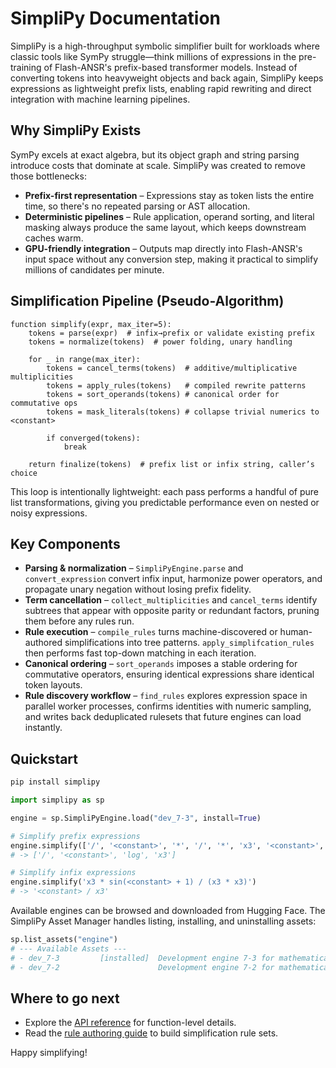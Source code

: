# SimpliPy Documentation

SimpliPy is a high-throughput symbolic simplifier built for workloads where
classic tools like SymPy struggle—think millions of expressions in the pre-training of
Flash-ANSR's prefix-based transformer models. Instead of converting tokens into
heavyweight objects and back again, SimpliPy keeps expressions as lightweight
prefix lists, enabling rapid rewriting and direct integration with machine
learning pipelines.


## Why SimpliPy Exists

SymPy excels at exact algebra, but its object graph and string parsing introduce
costs that dominate at scale. SimpliPy was created to remove those bottlenecks:

- **Prefix-first representation** – Expressions stay as token lists the entire
	time, so there's no repeated parsing or AST allocation.
- **Deterministic pipelines** – Rule application, operand sorting, and literal
	masking always produce the same layout, which keeps downstream caches warm.
- **GPU-friendly integration** – Outputs map directly into Flash-ANSR's input
	space without any conversion step, making it practical to simplify millions of
	candidates per minute.


## Simplification Pipeline (Pseudo-Algorithm)

```text
function simplify(expr, max_iter=5):
    tokens = parse(expr)  # infix→prefix or validate existing prefix
    tokens = normalize(tokens)  # power folding, unary handling

    for _ in range(max_iter):
        tokens = cancel_terms(tokens)  # additive/multiplicative multiplicities
        tokens = apply_rules(tokens)   # compiled rewrite patterns
        tokens = sort_operands(tokens) # canonical order for commutative ops
        tokens = mask_literals(tokens) # collapse trivial numerics to <constant>

        if converged(tokens):
            break

    return finalize(tokens)  # prefix list or infix string, caller’s choice
```

This loop is intentionally lightweight: each pass performs a handful of pure
list transformations, giving you predictable performance even on nested or noisy
expressions.


## Key Components

- **Parsing & normalization** – `SimpliPyEngine.parse` and
	`convert_expression` convert infix input, harmonize power operators, and
	propagate unary negation without losing prefix fidelity.
- **Term cancellation** – `collect_multiplicities` and `cancel_terms` identify
	subtrees that appear with opposite parity or redundant factors, pruning them
	before any rules run.
- **Rule execution** – `compile_rules` turns machine-discovered or human-authored
	simplifications into tree patterns. `apply_simplifcation_rules` then performs
	fast top-down matching in each iteration.
- **Canonical ordering** – `sort_operands` imposes a stable ordering for
	commutative operators, ensuring identical expressions share identical token
	layouts.
- **Rule discovery workflow** – `find_rules` explores expression space in
	parallel worker processes, confirms identities with numeric sampling, and
	writes back deduplicated rulesets that future engines can load instantly.


## Quickstart

```bash
pip install simplipy
```

```python
import simplipy as sp

engine = sp.SimpliPyEngine.load("dev_7-3", install=True)

# Simplify prefix expressions
engine.simplify(['/', '<constant>', '*', '/', '*', 'x3', '<constant>', 'x3', 'log', 'x3'])
# -> ['/', '<constant>', 'log', 'x3']

# Simplify infix expressions
engine.simplify('x3 * sin(<constant> + 1) / (x3 * x3)')
# -> '<constant> / x3'
```

Available engines can be browsed and downloaded from Hugging Face.
The SimpliPy Asset Manager handles listing, installing, and uninstalling assets:

```python
sp.list_assets("engine")
# --- Available Assets ---
# - dev_7-3         [installed]  Development engine 7-3 for mathematical expression simplification.
# - dev_7-2                      Development engine 7-2 for mathematical expression simplification.
```

## Where to go next

- Explore the [API reference](api.md) for function-level details.
- Read the [rule authoring guide](rules.md) to build simplification rule sets.

Happy simplifying!